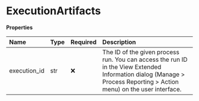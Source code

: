 # ExecutionArtifacts

**Properties**

| Name         | Type | Required | Description                                                                                                                                                            |
| :----------- | :--- | :------- | :--------------------------------------------------------------------------------------------------------------------------------------------------------------------- |
| execution_id | str  | ❌       | The ID of the given process run. You can access the run ID in the View Extended Information dialog (Manage \> Process Reporting \> Action menu) on the user interface. |

